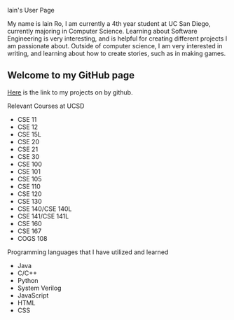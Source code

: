 Iain's User Page

My name is Iain Ro, I am currently a 4th year student at UC San Diego, currently majoring in Computer Science. Learning about Software Engineering is very interesting, and is helpful for creating different projects I am passionate about. Outside of computer science, I am very interested in writing, and learning about how to create stories, such as in making games.

## Welcome to my GitHub page

[Here](https://github.com/ibro912) is the link to my projects on by github.

Relevant Courses at UCSD
- CSE 11
- CSE 12
- CSE 15L
- CSE 20
- CSE 21
- CSE 30
- CSE 100
- CSE 101
- CSE 105
- CSE 110
- CSE 120
- CSE 130
- CSE 140/CSE 140L
- CSE 141/CSE 141L
- CSE 160
- CSE 167
- COGS 108

Programming languages that I have utilized and learned
- Java
- C/C++
- Python
- System Verilog
- JavaScript
- HTML
- CSS
